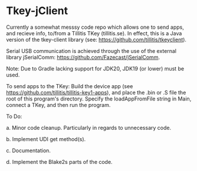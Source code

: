 # Tkey-jClient
Currently a somewhat messsy code repo which allows one to send apps, and recieve info, to/from a Tillitis TKey (tillitis.se). In effect, this is a Java version of the tkey-client library (see: https://github.com/tillitis/tkeyclient). 

Serial USB communication is achieved through the use of the external library jSerialComm: https://github.com/Fazecast/jSerialComm.

Note: Due to Gradle lacking support for JDK20, JDK19 (or lower) must be used. 

To send apps to the TKey: Build the device app (see https://github.com/tillitis/tillitis-key1-apps), and place the .bin or .S file the root of this program's directory. Specify the loadAppFromFile string in Main, connect a TKey, and then run the program.

To Do: 

a. Minor code cleanup. Particularly in regards to unnecessary code. 

b. Implement UDI get method(s).

c. Documentation.

d. Implement the Blake2s parts of the code.
